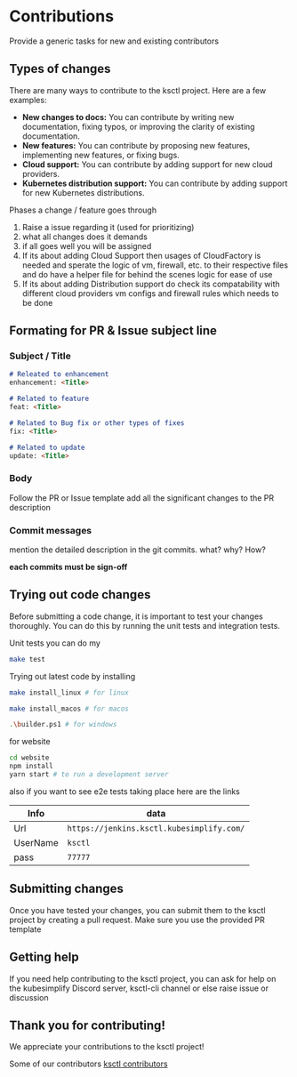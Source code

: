 # Contributions

Provide a generic tasks for new and existing contributors

## Types of changes

There are many ways to contribute to the ksctl project. Here are a few examples:

* **New changes to docs:** You can contribute by writing new documentation, fixing typos, or improving the clarity of existing documentation.
* **New features:** You can contribute by proposing new features, implementing new features, or fixing bugs.
* **Cloud support:** You can contribute by adding support for new cloud providers.
* **Kubernetes distribution support:** You can contribute by adding support for new Kubernetes distributions.

Phases a change / feature goes through

1. Raise a issue regarding it (used for prioritizing)
2. what all changes does it demands
3. if all goes well you will be assigned
4. If its about adding Cloud Support then usages of CloudFactory is needed and sperate the logic of vm, firewall, etc. to their respective files and do have a helper file for behind the scenes logic for ease of use
5. If its about adding Distribution support do check its compatability with different cloud providers vm configs and firewall rules which needs to be done

## Formating for PR & Issue subject line

### Subject / Title

```markdown
# Releated to enhancement
enhancement: <Title>

# Related to feature
feat: <Title>

# Related to Bug fix or other types of fixes
fix: <Title>

# Related to update
update: <Title>
```

### Body
Follow the PR or Issue template
add all the significant changes to the PR description

### Commit messages
mention the detailed description in the git commits.
what? why? How?

**each commits must be sign-off**


## Trying out code changes

Before submitting a code change, it is important to test your changes thoroughly. You can do this by running the unit tests and integration tests.

Unit tests you can do my
```bash
make test
```

Trying out latest code by installing
```bash
make install_linux # for linux

make install_macos # for macos

.\builder.ps1 # for windows
```

for website
```bash
cd website
npm install
yarn start # to run a development server
```

also if you want to see e2e tests taking place here are the links

Info | data
-|-
Url | `https://jenkins.ksctl.kubesimplify.com/`
UserName | `ksctl`
pass | `77777`


## Submitting changes

Once you have tested your changes, you can submit them to the ksctl project by creating a pull request.
Make sure you use the provided PR template

## Getting help

If you need help contributing to the ksctl project, you can ask for help on the kubesimplify Discord server, ksctl-cli channel or else raise issue or discussion

## Thank you for contributing!

We appreciate your contributions to the ksctl project!

Some of our contributors [ksctl contributors](https://github.com/kubesimplify/ksctl/graphs/contributors)
